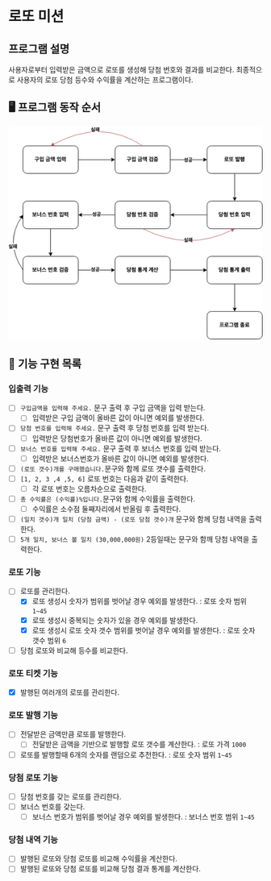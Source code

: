 # 로또 미션

## 프로그램 설명

사용자로부터 입력받은 금액으로 로또를 생성해 당첨 번호와 결과를 비교한다. 최종적으로 사용자의 로또 당첨 등수와 수익률을 계산하는 프로그램이다.

## 🖥️ 프로그램 동작 순서

![flow](flow.png)


## 🎯 기능 구현 목록
 
### 입출력 기능

- [ ] `구입금액을 입력해 주세요.` 문구 출력 후 구입 금액을 입력 받는다.
  - [ ] 입력받은 구입 금액이 올바른 값이 아니면 예외를 발생한다.
- [ ] `당첨 번호를 입력해 주세요.` 문구 출력 후 당첨 번호를 입력 받는다.
  - [ ] 입력받은 당첨번호가 올바른 값이 아니면 예외를 발생한다.
- [ ] `보너스 번호를 입력해 주세요.` 문구 출력 후 보너스 번호를 입력 받는다.
  - [ ] 입력받은 보너스번호가 올바른 값이 아니면 예외를 발생한다.

- [ ] `(로또 갯수)개를 구매했습니다.`문구와 함께 로또 갯수를 출력한다.
- [ ] `[1, 2, 3 ,4 ,5, 6]` 로또 번호는 다음과 같이 출력한다.
  - [ ] 각 로또 번호는 오름차순으로 출력한다.
- [ ] `총 수익률은 (수익률)%입니다.`문구와 함께 수익률을 출력한다.
  - [ ] 수익률은 소수점 둘째자리에서 반올림 후 출력한다.
- [ ] `(일치 갯수)개 일치 (당첨 금액) - (로또 당첨 갯수)개` 문구와 함께 당첨 내역을 출력한다.
- [ ] `5개 일치, 보너스 볼 일치 (30,000,000원)` 2등일때는 문구와 함깨 당첨 내역을 출력한다.

### 로또 기능

- [ ] 로또를 관리한다.
  - [x] 로또 생성시 숫자가 범위를 벗어날 경우 예외를 발생한다. : 로또 숫자 범위 `1~45`
  - [x] 로또 생성시 중복되는 숫자가 있을 경우 예외를 발생한다.
  - [x] 로또 생성시 로또 숫자 갯수 범위를 벗어날 경우 예외를 발생한다. : 로또 숫자 갯수 범위 `6`
- [ ] 당첨 로또와 비교해 등수를 비교한다.

### 로또 티켓 기능

- [x] 발행된 여러개의 로또를 관리한다.

### 로또 발행 기능

- [ ] 전달받은 금액만큼 로또를 발행한다.
  - [ ] 전달받은 금액을 기반으로 발행할 로또 갯수를 계산한다. : 로또 가격 `1000`
- [ ] 로또를 발행할때 6개의 숫자를 랜덤으로 추천한다. : 로또 숫자 범위 `1~45`

### 당첨 로또 기능

- [ ] 당첨 번호를 갖는 로또를 관리한다.
- [ ] 보너스 번호를 갖는다.
  - [ ] 보너스 번호가 범위를 벗어날 경우 예외를 발생한다. : 보너스 번호 범위 `1~45`

### 당첨 내역 기능

- [ ] 발행된 로또와 당첨 로또를 비교해 수익률을 계산한다.
- [ ] 발행된 로또와 당첨 로또를 비교해 당첨 결과 통계를 계산한다.
